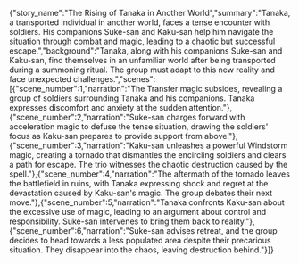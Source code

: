{"story_name":"The Rising of Tanaka in Another World","summary":"Tanaka, a transported individual in another world, faces a tense encounter with soldiers. His companions Suke-san and Kaku-san help him navigate the situation through combat and magic, leading to a chaotic but successful escape.","background":"Tanaka, along with his companions Suke-san and Kaku-san, find themselves in an unfamiliar world after being transported during a summoning ritual. The group must adapt to this new reality and face unexpected challenges.","scenes":[{"scene_number":1,"narration":"The Transfer magic subsides, revealing a group of soldiers surrounding Tanaka and his companions. Tanaka expresses discomfort and anxiety at the sudden attention."},{"scene_number":2,"narration":"Suke-san charges forward with acceleration magic to defuse the tense situation, drawing the soldiers' focus as Kaku-san prepares to provide support from above."},{"scene_number":3,"narration":"Kaku-san unleashes a powerful Windstorm magic, creating a tornado that dismantles the encircling soldiers and clears a path for escape. The trio witnesses the chaotic destruction caused by the spell."},{"scene_number":4,"narration":"The aftermath of the tornado leaves the battlefield in ruins, with Tanaka expressing shock and regret at the devastation caused by Kaku-san's magic. The group debates their next move."},{"scene_number":5,"narration":"Tanaka confronts Kaku-san about the excessive use of magic, leading to an argument about control and responsibility. Suke-san intervenes to bring them back to reality."},{"scene_number":6,"narration":"Suke-san advises retreat, and the group decides to head towards a less populated area despite their precarious situation. They disappear into the chaos, leaving destruction behind."}]}